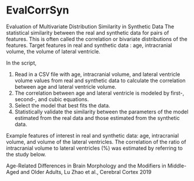 # EvalCorrSyn

Evaluation of Multivariate Distribution Similarity in Synthetic Data
The statistical similarity between the real and synthetic data for pairs of features. This is often called the correlation or bivariate distributions of the features.
Target features in real and synthetic data : age, intracranial volume, the volume of lateral ventricle.

In the script, 
1) Read in a CSV file with age, intracranial volume, and lateral ventricle volume values from real and synthetic data to calculate the correlation between age and lateral ventricle volume.
2) The correlation between age and lateral ventricle is modeled by first-, second-, and cubic equations.
3) Select the model that best fits the data.
4) Statistically validate the similarity between the parameters of the model estimated from the real data and those estimated from the synthetic data.

Example features of interest in real and synthetic data: age, intracranial volume, and volume of the lateral ventricles.
The correlation of the ratio of intracranial volume to lateral ventricles (%) was estimated by referring to the study below.

Age-Related Differences in Brain Morphology and the Modifiers in Middle-Aged and Older Adults, Lu Zhao et al., Cerebral Cortex 2019
